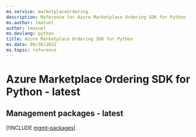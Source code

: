 ```yaml
---
ms.service: marketplaceordering
description: Reference for Azure Marketplace Ordering SDK for Python
ms.author: lmazuel
author: lmazuel
ms.devlang: python
title: Azure Marketplace Ordering SDK for Python
ms.data: 09/30/2022
ms.topic: reference
---
```

# Azure Marketplace Ordering SDK for Python - latest

## Management packages - latest
[!INCLUDE [mgmt-packages](marketplace-ordering-mgmt-index.md)]